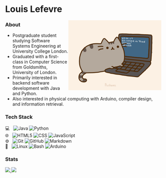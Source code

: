 # Louis Lefevre
<img width="300" align="right" alt="GIF" src="pusheencode.gif" />

### About
- Postgraduate student studying Software Systems Engineering at University College London.
- Graduated with a first-class in Computer Science from Goldsmiths, University of London.
- Primarily interested in backend software development with Java and Python.
- Also interested in physical computing with Arduino, compiler design, and information retrieval.

### Tech Stack
💻 &nbsp;
  ![Java](https://img.shields.io/badge/-Java-333333?style=flat&logo=Java&logoColor=007396)
  ![Python](https://img.shields.io/badge/-Python-333333?style=flat&logo=python)  
🌐 &nbsp;
  ![HTML5](https://img.shields.io/badge/-HTML5-333333?style=flat&logo=HTML5)
  ![CSS](https://img.shields.io/badge/-CSS-333333?style=flat&logo=CSS3&logoColor=1572B6)
  ![JavaScript](https://img.shields.io/badge/-JavaScript-333333?style=flat&logo=javascript)  
⚙️ &nbsp;
  ![Git](https://img.shields.io/badge/-Git-333333?style=flat&logo=git)
  ![GitHub](https://img.shields.io/badge/-GitHub-333333?style=flat&logo=github)
  ![Markdown](https://img.shields.io/badge/-Markdown-333333?style=flat&logo=markdown)  
🔧 &nbsp;
  ![Linux](https://img.shields.io/badge/-Linux-333333?style=flat&logo=linux)
  ![Bash](https://img.shields.io/badge/-Bash-333333?style=flat&logo=gnu-bash)
  ![Arduino](https://img.shields.io/badge/-Arduino-333333?style=flat&logo=arduino)  

### Stats
<a href="https://github.com/louislefevre">
  <img height="180em" src="https://github-readme-stats.vercel.app/api?username=louislefevre&theme=graywhite&show_icons=true" />
  <img height="180em" src="https://github-readme-stats.vercel.app/api/top-langs/?username=louislefevre&theme=graywhite&layout=compact" />
</a>
<!--- https://github.com/anuraghazra/github-readme-stats/blob/master/themes/README.md --->

